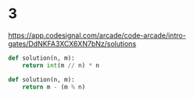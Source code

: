 # 3

https://app.codesignal.com/arcade/code-arcade/intro-gates/DdNKFA3XCX6XN7bNz/solutions

```py
def solution(n, m):
    return int(m // n) * n
```

```py
def solution(n, m):
    return m - (m % n)
```